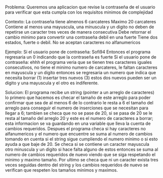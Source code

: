 Problema:
	Queremos una aplicacion que revise la contraseña de el usuario para verificar que esta cumpla con los requisitos minimos de complejidad

Contexto:
	La contraseña tiene almenos 6 carcateres
	Maximo 20 carcateres
	Contiene al menos una mayuscula, una minuscula y un digito
	no deben de repetirse un caracter tres veces de manera consecutiva
	Debe retornar el cambio minimo para convertir una contraseña debil en una fuerte
	Tiene dos estados, fuerte o debil.
	No se aceptan caracteres no alfanumericos

Ejemplo:
	Si el usuario pone de contraseña: Sofi94
	Entonces el programa regresaria un 0 indicando que la contraseña es fuerte
	Si el usuario pone de contraseña: ehhh
	el programa veria que se tienen tres caracteres iguales consecutivos, no tiene el minimo numero de carcateres, le faltan caracteres en mayuscula y un digito entonces se regresaria un numero que indica que necesita borrar (1) insertar tres nuevos (3) estos dos nuevos pueden ser un digito y una mayuscula y el otro es indiferente.
	
Solucion:
	El programa recibe un string (pointer a un arreglo de caracteres) lo primero que hacemos es checar el tamaño de este arreglo para poder confirmar que sea de al menos 6 de lo contrario le resta a 6 el tamaño del arreglo para conseguir el numero de inserciones que se necesitan para llegar a 6; tambien se checa que no se pase de 20, si se pasa de 20 se le resta al tamaño del arreglo 20 y este es el numero de caracteres a borrar; esta informacion se va guardando en una variable que lleva la cuenta de cambios requeridos.
	Despues el programa checa si hay caracteres no alfanumericos y el numero que encuentre se suma al numero de cambios tomando en cuenta si el string sigue cumpliendo el numero minimo o si esto ayuda a que baje de 20.
	Se checa si se contiene un caracter mayuscula otro minuscula y un digito si hace falta alguno de estos entonces se suma al numero de cambios requeridos de nuevo viendo que se siga respetando el minimo y maximo tamaño.
	Por ultimo se checa que ni un caracter exista tres veces seguidas dentro del string y los cambios requeridos de nuevo se verifican que respeten los tamaños minimos y maximos.